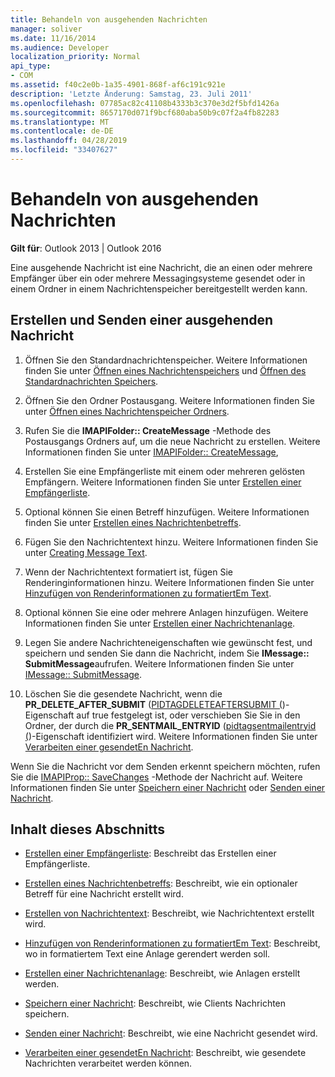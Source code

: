 ```yaml
---
title: Behandeln von ausgehenden Nachrichten
manager: soliver
ms.date: 11/16/2014
ms.audience: Developer
localization_priority: Normal
api_type:
- COM
ms.assetid: f40c2e0b-1a35-4901-868f-af6c191c921e
description: 'Letzte Änderung: Samstag, 23. Juli 2011'
ms.openlocfilehash: 07785ac82c41108b4333b3c370e3d2f5bfd1426a
ms.sourcegitcommit: 8657170d071f9bcf680aba50b9c07f2a4fb82283
ms.translationtype: MT
ms.contentlocale: de-DE
ms.lasthandoff: 04/28/2019
ms.locfileid: "33407627"
---
```

# <a name="handling-an-outgoing-message"></a>Behandeln von ausgehenden Nachrichten

**Gilt für**: Outlook 2013 | Outlook 2016 
  
Eine ausgehende Nachricht ist eine Nachricht, die an einen oder mehrere Empfänger über ein oder mehrere Messagingsysteme gesendet oder in einem Ordner in einem Nachrichtenspeicher bereitgestellt werden kann.
  
## <a name="create-and-send-an-outgoing-message"></a>Erstellen und Senden einer ausgehenden Nachricht
  
1. Öffnen Sie den Standardnachrichtenspeicher. Weitere Informationen finden Sie unter [Öffnen eines Nachrichtenspeichers](opening-a-message-store.md) und [Öffnen des Standardnachrichten Speichers](opening-the-default-message-store.md).
    
2. Öffnen Sie den Ordner Postausgang. Weitere Informationen finden Sie unter [Öffnen eines Nachrichtenspeicher Ordners](opening-a-message-store-folder.md).
    
3. Rufen Sie die **IMAPIFolder:: CreateMessage** -Methode des Postausgangs Ordners auf, um die neue Nachricht zu erstellen. Weitere Informationen finden Sie unter [IMAPIFolder:: CreateMessage](imapifolder-createmessage.md),
    
4. Erstellen Sie eine Empfängerliste mit einem oder mehreren gelösten Empfängern. Weitere Informationen finden Sie unter [Erstellen einer Empfängerliste](creating-a-recipient-list.md).
    
5. Optional können Sie einen Betreff hinzufügen. Weitere Informationen finden Sie unter [Erstellen eines Nachrichtenbetreffs](creating-a-message-subject.md).
    
6. Fügen Sie den Nachrichtentext hinzu. Weitere Informationen finden Sie unter [Creating Message Text](creating-message-text.md).
    
7. Wenn der Nachrichtentext formatiert ist, fügen Sie Renderinginformationen hinzu. Weitere Informationen finden Sie unter [Hinzufügen von Renderinformationen zu formatiertEm Text](adding-rendering-information-to-formatted-text.md).
    
8. Optional können Sie eine oder mehrere Anlagen hinzufügen. Weitere Informationen finden Sie unter [Erstellen einer Nachrichtenanlage](creating-a-message-attachment.md).
    
9. Legen Sie andere Nachrichteneigenschaften wie gewünscht fest, und speichern und senden Sie dann die Nachricht, indem Sie **IMessage:: SubmitMessage**aufrufen. Weitere Informationen finden Sie unter [IMessage:: SubmitMessage](imessage-submitmessage.md).
    
10. Löschen Sie die gesendete Nachricht, wenn die **PR\_DELETE_AFTER_SUBMIT** ([PIDTAGDELETEAFTERSUBMIT (](pidtagdeleteaftersubmit-canonical-property.md))-Eigenschaft auf true festgelegt ist, oder verschieben Sie Sie in den Ordner, der durch die **PR_SENTMAIL_ENTRYID** ([pidtagsentmailentryid (](pidtagsentmailentryid-canonical-property.md))-Eigenschaft identifiziert wird. Weitere Informationen finden Sie unter [Verarbeiten einer gesendetEn Nachricht](processing-a-sent-message.md).
    
Wenn Sie die Nachricht vor dem Senden erkennt speichern möchten, rufen Sie die [IMAPIProp:: SaveChanges](imapiprop-savechanges.md) -Methode der Nachricht auf. Weitere Informationen finden Sie unter [Speichern einer Nachricht](saving-a-message.md) oder [Senden einer Nachricht](sending-a-message.md). 
  
## <a name="in-this-section"></a>Inhalt dieses Abschnitts

- [Erstellen einer Empfängerliste](creating-a-recipient-list.md): Beschreibt das Erstellen einer Empfängerliste.
    
- [Erstellen eines Nachrichtenbetreffs](creating-a-message-subject.md): Beschreibt, wie ein optionaler Betreff für eine Nachricht erstellt wird.
    
- [Erstellen von Nachrichtentext](creating-message-text.md): Beschreibt, wie Nachrichtentext erstellt wird.
    
- [Hinzufügen von Renderinformationen zu formatiertEm Text](adding-rendering-information-to-formatted-text.md): Beschreibt, wo in formatiertem Text eine Anlage gerendert werden soll.
    
- [Erstellen einer Nachrichtenanlage](creating-a-message-attachment.md): Beschreibt, wie Anlagen erstellt werden.
    
- [Speichern einer Nachricht](saving-a-message.md): Beschreibt, wie Clients Nachrichten speichern.
    
- [Senden einer Nachricht](sending-a-message.md): Beschreibt, wie eine Nachricht gesendet wird.
    
- [Verarbeiten einer gesendetEn Nachricht](processing-a-sent-message.md): Beschreibt, wie gesendete Nachrichten verarbeitet werden können.
    

